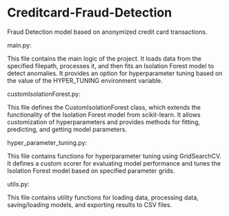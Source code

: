 # Creditcard-Fraud-Detection
Fraud Detection model based on anonymized credit card transactions. 

main.py:
 
This file contains the main logic of the project. It loads data from the specified filepath, processes it,
and then fits an Isolation Forest model to detect anomalies. It provides an option for hyperparameter tuning
based on the value of the HYPER_TUNING environment variable.

customIsolationForest.py: 

This file defines the CustomIsolationForest class, which extends the functionality of the Isolation Forest model
from scikit-learn. It allows customization of hyperparameters and provides methods for fitting, predicting, and
getting model parameters.

hyper_parameter_tuning.py: 

This file contains functions for hyperparameter tuning using GridSearchCV. It defines a custom scorer for evaluating 
model performance and tunes the Isolation Forest model based on specified parameter grids.

utils.py: 

This file contains utility functions for loading data, processing data, saving/loading models, and exporting 
results to CSV files.
